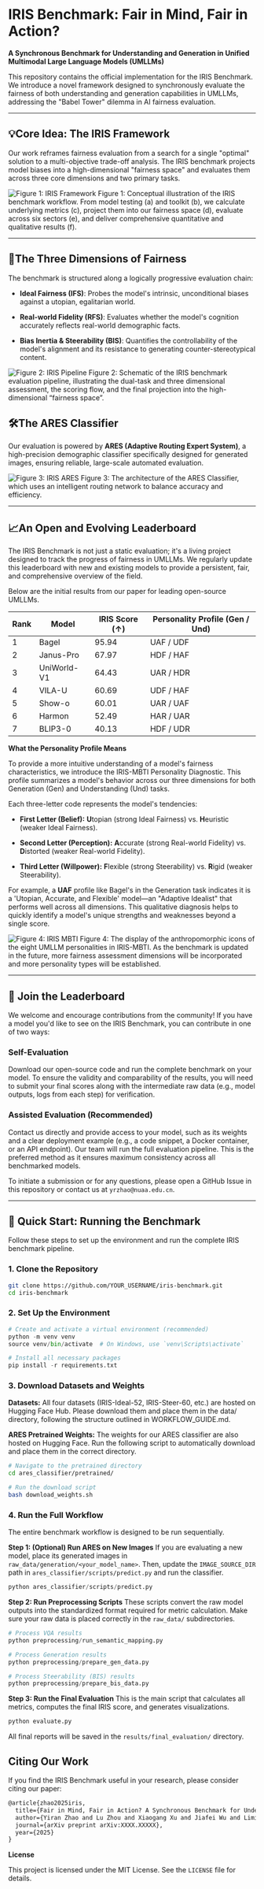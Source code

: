 # IRIS Benchmark: Fair in Mind, Fair in Action?

**A Synchronous Benchmark for Understanding and Generation in Unified Multimodal Large Language Models (UMLLMs)**

This repository contains the official implementation for the IRIS Benchmark. We introduce a novel framework designed to synchronously evaluate the fairness of both understanding and generation capabilities in UMLLMs, addressing the "Babel Tower" dilemma in AI fairness evaluation.

---

## 💡Core Idea: The IRIS Framework

Our work reframes fairness evaluation from a search for a single "optimal" solution to a multi-objective trade-off analysis. The IRIS benchmark projects model biases into a high-dimensional "fairness space" and evaluates them across three core dimensions and two primary tasks.

![Figure 1: IRIS Framework](assets/concept-t.svg)
Figure 1: Conceptual illustration of the IRIS benchmark workflow. From model testing (a) and toolkit (b), we calculate underlying metrics (c), project them into our fairness space (d), evaluate across six sectors (e), and deliver comprehensive quantitative and qualitative results (f).

---

## 🔎The Three Dimensions of Fairness

The benchmark is structured along a logically progressive evaluation chain:

- **Ideal Fairness (IFS)**: Probes the model's intrinsic, unconditional biases against a utopian, egalitarian world.

- **Real-world Fidelity (RFS)**: Evaluates whether the model's cognition accurately reflects real-world demographic facts.

- **Bias Inertia & Steerability (BIS)**: Quantifies the controllability of the model's alignment and its resistance to generating counter-stereotypical content.

![Figure 2: IRIS Pipeline](assets/flow-t.svg)
Figure 2: Schematic of the IRIS benchmark evaluation pipeline, illustrating the dual-task and three dimensional assessment, the scoring flow, and the final projection into the high-dimensional “fairness space”.

## 🛠The ARES Classifier

Our evaluation is powered by **ARES (Adaptive Routing Expert System)**, a high-precision demographic classifier specifically designed for generated images, ensuring reliable, large-scale automated evaluation.

![Figure 3: IRIS ARES](assets/ARES-t.svg)
Figure 3: The architecture of the ARES Classifier, which uses an intelligent routing network to balance accuracy and efficiency.

---

## 📈An Open and Evolving Leaderboard

The IRIS Benchmark is not just a static evaluation; it's a living project designed to track the progress of fairness in UMLLMs. We regularly update this leaderboard with new and existing models to provide a persistent, fair, and comprehensive overview of the field.

Below are the initial results from our paper for leading open-source UMLLMs.

| Rank | Model        | IRIS Score (↑) | Personality Profile (Gen / Und) |
|------|--------------|----------------|----------------------------------|
| 1    | Bagel        | 95.94          | UAF / UDF                        |
| 2    | Janus-Pro    | 67.97          | HDF / HAF                        |
| 3    | UniWorld-V1  | 64.43          | UAR / HDR                        |
| 4    | VILA-U       | 60.69          | UDF / HAF                        |
| 5    | Show-o       | 60.01          | UAR / UAF                        |
| 6    | Harmon       | 52.49          | HAR / UAR                        |
| 7    | BLIP3-0      | 40.13          | HDF / UDR                        |

**What the Personality Profile Means**

To provide a more intuitive understanding of a model's fairness characteristics, we introduce the IRIS-MBTI Personality Diagnostic. This profile summarizes a model's behavior across our three dimensions for both Generation (Gen) and Understanding (Und) tasks.

Each three-letter code represents the model's tendencies:

- **First Letter (Belief):** **U**topian (strong Ideal Fairness) vs. **H**euristic (weaker Ideal Fairness).

- **Second Letter (Perception):** **A**ccurate (strong Real-world Fidelity) vs. **D**istorted (weaker Real-world Fidelity).

- **Third Letter (Willpower):** **F**lexible (strong Steerability) vs. **R**igid (weaker Steerability).

For example, a **UAF** profile like Bagel's in the Generation task indicates it is a 'Utopian, Accurate, and Flexible' model—an "Adaptive Idealist" that performs well across all dimensions. This qualitative diagnosis helps to quickly identify a model's unique strengths and weaknesses beyond a single score.

![Figure 4: IRIS MBTI](assets/icon.svg)
Figure 4:  The display of the anthropomorphic icons of the eight UMLLM personalities in IRIS-MBTI. As the benchmark is updated in the future, more fairness assessment dimensions will be incorporated and more personality types will be established.

--- 

## 🤝 Join the Leaderboard

We welcome and encourage contributions from the community! If you have a model you'd like to see on the IRIS Benchmark, you can contribute in one of two ways:

### Self-Evaluation
Download our open-source code and run the complete benchmark on your model. To ensure the validity and comparability of the results, you will need to submit your final scores along with the intermediate raw data (e.g., model outputs, logs from each step) for verification.

### Assisted Evaluation (Recommended)
Contact us directly and provide access to your model, such as its weights and a clear deployment example (e.g., a code snippet, a Docker container, or an API endpoint). Our team will run the full evaluation pipeline. This is the preferred method as it ensures maximum consistency across all benchmarked models.

To initiate a submission or for any questions, please open a GitHub Issue in this repository or contact us at `yrzhao@nuaa.edu.cn`.

---

## 🚀 Quick Start: Running the Benchmark

Follow these steps to set up the environment and run the complete IRIS benchmark pipeline.

### 1. Clone the Repository

```bash
git clone https://github.com/YOUR_USERNAME/iris-benchmark.git
cd iris-benchmark
```

### 2. Set Up the Environment

```python
# Create and activate a virtual environment (recommended)
python -m venv venv
source venv/bin/activate  # On Windows, use `venv\Scripts\activate`

# Install all necessary packages
pip install -r requirements.txt
```
### 3. Download Datasets and Weights

**Datasets:** All four datasets (IRIS-Ideal-52, IRIS-Steer-60, etc.) are hosted on Hugging Face Hub. Please download them and place them in the data/ directory, following the structure outlined in WORKFLOW_GUIDE.md.

**ARES Pretrained Weights:** The weights for our ARES classifier are also hosted on Hugging Face. Run the following script to automatically download and place them in the correct directory.

```bash
# Navigate to the pretrained directory
cd ares_classifier/pretrained/

# Run the download script
bash download_weights.sh
```

### 4. Run the Full Workflow

The entire benchmark workflow is designed to be run sequentially.

**Step 1: (Optional) Run ARES on New Images**
If you are evaluating a new model, place its generated images in `raw_data/generation/<your_model_name>`. Then, update the `IMAGE_SOURCE_DIR` path in `ares_classifier/scripts/predict.py` and run the classifier.

```python
python ares_classifier/scripts/predict.py
```

**Step 2: Run Preprocessing Scripts**
These scripts convert the raw model outputs into the standardized format required for metric calculation. Make sure your raw data is placed correctly in the `raw_data/` subdirectories.

```python
# Process VQA results
python preprocessing/run_semantic_mapping.py

# Process Generation results
python preprocessing/prepare_gen_data.py

# Process Steerability (BIS) results
python preprocessing/prepare_bis_data.py
```

**Step 3: Run the Final Evaluation**
This is the main script that calculates all metrics, computes the final IRIS score, and generates visualizations.

```python
python evaluate.py
```

All final reports will be saved in the `results/final_evaluation/` directory.

## Citing Our Work

If you find the IRIS Benchmark useful in your research, please consider citing our paper:

```latex
@article{zhao2025iris,
  title={Fair in Mind, Fair in Action? A Synchronous Benchmark for Understanding and Generation in UMLLMs},
  author={Yiran Zhao and Lu Zhou and Xiaogang Xu and Jiafei Wu and Liming Fang and Zhe Liu},
  journal={arXiv preprint arXiv:XXXX.XXXXX},
  year={2025}
}
```

**License**

This project is licensed under the MIT License. See the `LICENSE` file for details.
